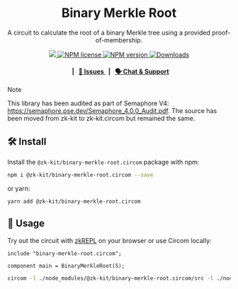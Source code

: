 <p align="center">
    <h1 align="center">
        Binary Merkle Root
    </h1>
    <p align="center">A circuit to calculate the root of a binary Merkle tree using a provided proof-of-membership.</p>
</p>

<p align="center">
    <a href="https://github.com/privacy-scaling-explorations/zk-kit.circom">
        <img src="https://img.shields.io/badge/project-zk--kit-blue.svg?style=flat-square">
    </a>
    <a href="https://github.com/privacy-scaling-explorations/zk-kit.circom/tree/main/packages/binary-merkle-root/LICENSE">
        <img alt="NPM license" src="https://img.shields.io/npm/l/%40zk-kit%2Fbinary-merkle-root.circom?style=flat-square">
    </a>
    <a href="https://www.npmjs.com/package/@zk-kit/binary-merkle-root.circom">
        <img alt="NPM version" src="https://img.shields.io/npm/v/@zk-kit/binary-merkle-root.circom?style=flat-square" />
    </a>
    <a href="https://npmjs.org/package/@zk-kit/binary-merkle-root.circom">
        <img alt="Downloads" src="https://img.shields.io/npm/dm/@zk-kit/binary-merkle-root.circom.svg?style=flat-square" />
    </a>
</p>

<div align="center">
    <h4>
        <span>&nbsp;&nbsp;|&nbsp;&nbsp;</span>
        <a href="https://github.com/privacy-scaling-explorations/zk-kit.circom/issues/new/choose">
            🔎 Issues
        </a>
        <span>&nbsp;&nbsp;|&nbsp;&nbsp;</span>
        <a href="https://discord.com/invite/sF5CT5rzrR">
            🗣️ Chat &amp; Support
        </a>
    </h4>
</div>

> [!NOTE]  
> This library has been audited as part of Semaphore V4: https://semaphore.pse.dev/Semaphore_4.0.0_Audit.pdf. The source has been moved from zk-kit to zk-kit.circom but remained the same.

## 🛠 Install

Install the `@zk-kit/binary-merkle-root.circom` package with npm:

```bash
npm i @zk-kit/binary-merkle-root.circom --save
```

or yarn:

```bash
yarn add @zk-kit/binary-merkle-root.circom
```

## 📜 Usage

Try out the circuit with [zkREPL](https://zkrepl.dev/?gist=fffaac93085b9a1ade2fb711706a9e98) on your browser or use
Circom locally:

```circom
include "binary-merkle-root.circom";

component main = BinaryMerkleRoot(5);
```

```bash
circom -l ./node_modules/@zk-kit/binary-merkle-root.circom/src -l ./node_modules/circomlib/circuits your-circuit.circom
```
